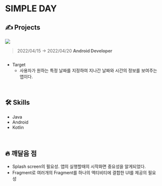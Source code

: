 # SIMPLE DAY 

## ✍️ Projects
  <img src=https://user-images.githubusercontent.com/45085480/170645155-b460abc5-a98c-4f82-a511-7b152ceb5d77.png>


> 2022/04/15 -> 2022/04/20
> **Android Developer**


<div style="display: flex;">
  <img src="" alt=""/>
  <img src="" alt=""/>
</div>

- Target
    - 사용자가 원하는 특정 날짜를 지정하여 지나간 날짜와 시간의 정보를 보여주는 앱이다.
<br/>

## 🛠 Skills

- Java
- Android
- Kotlin


<br/>

## 🔥 깨달음 점

- Splash screen의 필요성.  앱의 실행할때의 시작화면 중요성을 알게되었다.
- Fragment로  여러개의  Fragment를 하나의 액티비티에 결합한 UI를 제공의 필요성

<br/>
<br/>

 
  
  
</details>

